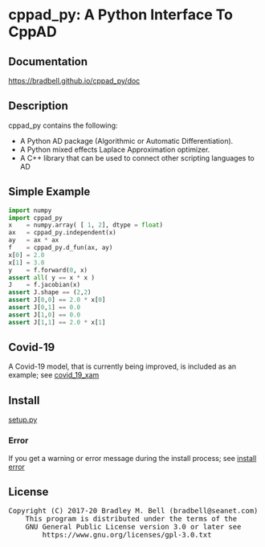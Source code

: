# cppad\_py: A Python Interface To CppAD

## Documentation
<https://bradbell.github.io/cppad_py/doc>

## Description
cppad\_py contains the following:

- A Python AD package (Algorithmic or Automatic Differentiation).
- A Python mixed effects Laplace Approximation optimizer.
- A C++ library that can be used to connect other scripting languages to AD

## Simple Example
```python
import numpy
import cppad_py
x    = numpy.array( [ 1, 2], dtype = float)
ax   = cppad_py.independent(x)
ay   = ax * ax
f    = cppad_py.d_fun(ax, ay)
x[0] = 2.0
x[1] = 3.0
y    = f.forward(0, x)
assert all( y == x * x )
J    = f.jacobian(x)
assert J.shape == (2,2)
assert J[0,0] == 2.0 * x[0]
assert J[0,1] == 0.0
assert J[1,0] == 0.0
assert J[1,1] == 2.0 * x[1]
```

## Covid-19
A Covid-19 model, that is currently being improved,
is included as an example; see
[covid_19_xam](https://bradbell.github.io/cppad_py/doc/xsrst/numeric_covid_19_xam_py.html?highlight=covid%2019)

## Install
[setup.py](https://bradbell.github.io/cppad_py/doc/xsrst/setup_py.html)

### Error
If you get a warning or error message during the install process; see
[install error](https://bradbell.github.io/cppad_py/doc/xsrst/install_error.html)

## License
<pre>
Copyright (C) 2017-20 Bradley M. Bell (bradbell@seanet.com)
    This program is distributed under the terms of the
    GNU General Public License version 3.0 or later see
        https://www.gnu.org/licenses/gpl-3.0.txt
</pre>
